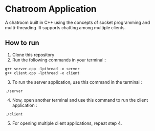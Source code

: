# Chatroom Application

A chatroom built in C++ using the concepts of socket programming and multi-threading. It supports chatting among multiple clients.

## How to run

1. Clone this repository
2. Run the following commands in your terminal :
```
g++ server.cpp -lpthread -o server
g++ client.cpp -lpthread -o client
```
3. To run the server application, use this command in the terminal :
```
./server
```

4. Now, open another terminal and use this command to run the client application :
```
./client
```

5. For opening multiple client applications, repeat step 4.